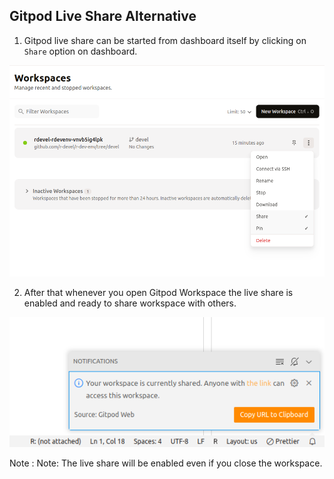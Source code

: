 ## Gitpod Live Share Alternative 
1. Gitpod live share can be started from dashboard itself by clicking on `Share` option on dashboard.

![liveshare](../../assets/gitpod5.png)

2. After that whenever you open Gitpod Workspace the live share is enabled and ready to share workspace with others.


![liveshare](../../assets/gitpod6.png)

Note : Note: The live share will be enabled even if you close the workspace.